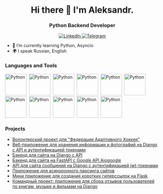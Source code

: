 <div id="header" align="center">
  <h1>Hi there 👋 I'm Aleksandr.</h1>
  <h3>Python Backend Developer</h3>
</div>

<div id="socials" align="center">
  <a href="https://www.linkedin.com/in/aleksandrpu/">
    <img src="https://img.shields.io/badge/LinkedIn-blue?style=for-the-badge&logo=linkedin&logoColor=white"
      alt="LinkedIn"/>
  </a>
  <a href="https://t.me/aleksandr_shd">
    <img src="https://img.shields.io/badge/Telegram-blue?style=for-the-badge&logo=telegram&logoColor=white"
      alt="Telegram"/>
  </a>
</div>

<!--
**AleksandrPU/AleksandrPU** is a ✨ _special_ ✨ repository because its `README.md` (this file) appears on your GitHub profile.

Here are some ideas to get you started:

- 🔭 I’m currently working on ...
- 🌱 I’m currently learning ...
- 👯 I’m looking to collaborate on ...
- 🤔 I’m looking for help with ...
- 💬 Ask me about ...
- 📫 How to reach me: ...
- 😄 Pronouns: ...
- ⚡ Fun fact: ...
-->

<div id="about">
  <ul>
    <li>🌱 I’m currently learning Python, Asyncio</li>
<!--    <li>📫 How to reach me: <a href="https://t.me/aleksandr_shd">Telegram</a></li> -->
    <li>🌍 I speak Russian, English</li>
  </ul>
</div>

<div id="tools">
  <h3>Languages and Tools</h3>
  <img src="https://cdn.jsdelivr.net/gh/devicons/devicon@latest/icons/python/python-original-wordmark.svg"
    title="Python" width="70" height="70" />&nbsp;
   <img src="https://cdn.jsdelivr.net/gh/devicons/devicon@latest/icons/django/django-plain-wordmark.svg"
    title="Python" width="70" height="70" />&nbsp;
   <img src="https://cdn.jsdelivr.net/gh/devicons/devicon@latest/icons/fastapi/fastapi-original.svg"
    title="Python" width="70" height="70" />&nbsp;
   <img src="https://cdn.jsdelivr.net/gh/devicons/devicon@latest/icons/flask/flask-original.svg"
    title="Python" width="70" height="70" />&nbsp;
   <img src="https://cdn.jsdelivr.net/gh/devicons/devicon@latest/icons/html5/html5-original-wordmark.svg"
    title="Python" width="70" height="70" />&nbsp;
   <img src="https://cdn.jsdelivr.net/gh/devicons/devicon@latest/icons/css3/css3-original-wordmark.svg"
    title="Python" width="70" height="70" />&nbsp;
   <img src="https://cdn.jsdelivr.net/gh/devicons/devicon@latest/icons/postgresql/postgresql-original-wordmark.svg"
    title="Python" width="70" height="70" />&nbsp;
   <img src="https://cdn.jsdelivr.net/gh/devicons/devicon@latest/icons/pytest/pytest-original-wordmark.svg"
    title="Python" width="70" height="70" />&nbsp;
   <img src="https://cdn.jsdelivr.net/gh/devicons/devicon@latest/icons/docker/docker-original-wordmark.svg"
    title="Python" width="70" height="70" />&nbsp;
   <img src="https://cdn.jsdelivr.net/gh/devicons/devicon@latest/icons/git/git-original-wordmark.svg"
    title="Python" width="70" height="70" />&nbsp;
  <!--
   <img src="https://cdn.jsdelivr.net/gh/devicons/devicon@latest/icons/pycharm/pycharm-original.svg"
    title="Python" width="70" height="70" />&nbsp;
   <img src="https://cdn.jsdelivr.net/gh/devicons/devicon@latest/icons/vscode/vscode-original-wordmark.svg"
    title="Python" width="70" height="70" />&nbsp;
  -->
   <img src="https://cdn.jsdelivr.net/gh/devicons/devicon@latest/icons/poetry/poetry-original.svg"
    title="Python" width="70" height="70" />&nbsp;
</div>

<!--
<div id="stat" align="center">
  <img src="https://github-profile-summary-cards.vercel.app/api/cards/profile-details?username=AleksandrPU&theme=github" />
  <img src="https://github-profile-summary-cards.vercel.app/api/cards/most-commit-language?username=AleksandrPU&theme=github" />
  <img src="https://github-profile-summary-cards.vercel.app/api/cards/stats?username=AleksandrPU&theme=github" />
</div>
-->
<div id="projects">
  <h3>Projects</h3>
  <ul>
    <li><a href="https://github.com/Studio-Yandex-Practicum/adaptive_hockey_federation">Волонтерский проект для "Федерации Адаптивного Хоккея"</a></li>
    <li><a href="https://github.com/AleksandrPU/kittygram_final">Веб-приложение для хранения информации и фотографий на Django с API и аутентификацией токенами</a></li>
    <li><a href="https://github.com/AleksandrPU/foodgram-project-react">Бэкенд для сайта на Django с API</a></li>
    <li><a href="https://github.com/AleksandrPU/QRkot_spreadsheets">Бэкенд для сайта на FastAPI с Google API Aiogoogle</a></li>
    <li><a href="https://github.com/AleksandrPU/api_final_yatube">API для сайта сообщений на Django с аутентификацией jwt-токенами</a></li>
    <li><a href="https://github.com/AleksandrPU/scrapy_parser_pep">Приложение для асинхронного парсинга сайтов</a></li>
    <li><a href="https://github.com/AleksandrPU/yacut">Мини приложение для создания коротких гиперссылок на Flask</a></li>
    <li><a href="https://github.com/zhmur-dev/api_yamdb">Командный проект: приложение для сбора отзывов пользователей по книгам, музыке и фильмам на Django</a></li> 
  </ul>

